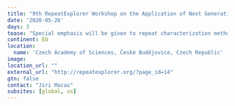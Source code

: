 ```yaml
---
title: "9th RepeatExplorer Workshop on the Application of Next Generation Sequencing to Repetitive DNA Analysis - CANCELLED"
date: '2020-05-26'
days: 3
tease: "Special emphasis will be given to repeat characterization methods implemented in the RepeatExplorer pipeline, including practical training in using the pipeline"
continent: EU
location:
  name: 'Czech Academy of Sciences, České Budějovice, Czech Republic'
image: 
location_url: ""
external_url: "http://repeatexplorer.org/?page_id=14"
gtn: false
contact: "Jiri Macas"
subsites: [global, us]
---
```

